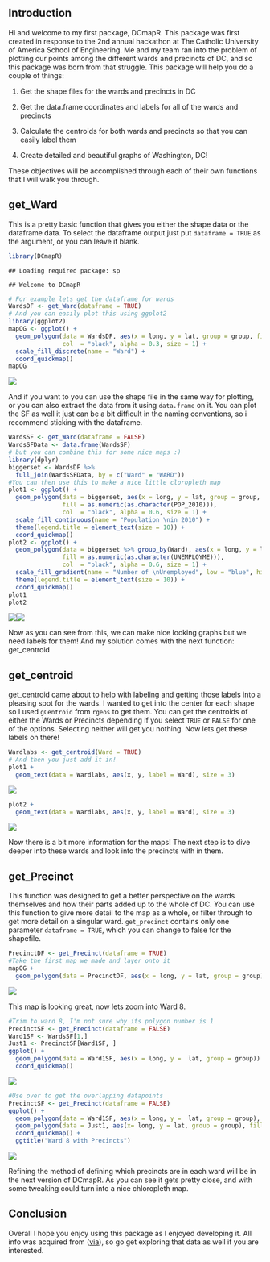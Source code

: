 Introduction
------------

Hi and welcome to my first package, DCmapR. This package was first
created in response to the 2nd annual hackathon at The Catholic
University of America School of Engineering. Me and my team ran into the
problem of plotting our points among the different wards and precincts
of DC, and so this package was born from that struggle. This package
will help you do a couple of things:

1.  Get the shape files for the wards and precincts in DC

2.  Get the data.frame coordinates and labels for all of the wards and
    precincts

3.  Calculate the centroids for both wards and precincts so that you can
    easily label them

4.  Create detailed and beautiful graphs of Washington, DC!

These objectives will be accomplished through each of their own
functions that I will walk you through.

get\_Ward
---------

This is a pretty basic function that gives you either the shape data or
the dataframe data. To select the dataframe output just put
`dataframe = TRUE` as the argument, or you can leave it blank.

``` r
library(DCmapR)
```

    ## Loading required package: sp

    ## Welcome to DCmapR

``` r
# For example lets get the dataframe for wards
WardsDF <- get_Ward(dataframe = TRUE)
# And you can easily plot this using ggplot2
library(ggplot2)
mapOG <- ggplot() +
  geom_polygon(data = WardsDF, aes(x = long, y = lat, group = group, fill = factor(Ward)),
               col  = "black", alpha = 0.3, size = 1) + 
  scale_fill_discrete(name = "Ward") + 
  coord_quickmap()
mapOG
```

![](DCMAPReADME_files/figure-markdown_github/unnamed-chunk-1-1.png)

And if you want to you can use the shape file in the same way for
plotting, or you can also extract the data from it using `data.frame` on
it. You can plot the SF as well it just can be a bit difficult in the
naming conventions, so i recommend sticking with the dataframe.

``` r
WardsSF <- get_Ward(dataframe = FALSE)
WardsSFData <- data.frame(WardsSF)
# but you can combine this for some nice maps :)
library(dplyr)
biggerset <- WardsDF %>%
  full_join(WardsSFData, by = c("Ward" = "WARD"))
#You can then use this to make a nice little cloropleth map
plot1 <- ggplot() +
  geom_polygon(data = biggerset, aes(x = long, y = lat, group = group, 
               fill = as.numeric(as.character(POP_2010))), 
               col  = "black", alpha = 0.6, size = 1) +
  scale_fill_continuous(name = "Population \nin 2010") +
  theme(legend.title = element_text(size = 10)) + 
  coord_quickmap()
plot2 <- ggplot() +
  geom_polygon(data = biggerset %>% group_by(Ward), aes(x = long, y = lat, group = group, 
               fill = as.numeric(as.character(UNEMPLOYME))), 
               col  = "black", alpha = 0.6, size = 1) +
  scale_fill_gradient(name = "Number of \nUnemployed", low = "blue", high = "red") +
  theme(legend.title = element_text(size = 10)) +
  coord_quickmap() 
plot1
plot2
```

![](DCMAPReADME_files/figure-markdown_github/unnamed-chunk-2-1.png)![](DCMAPReADME_files/figure-markdown_github/unnamed-chunk-2-2.png)

Now as you can see from this, we can make nice looking graphs but we
need labels for them! And my solution comes with the next function:
get\_centroid

get\_centroid
-------------

get\_centroid came about to help with labeling and getting those labels
into a pleasing spot for the wards. I wanted to get into the center for
each shape so I used `gCentroid` from `rgeos` to get them. You can get
the centroids of either the Wards or Precincts depending if you select
`TRUE` or `FALSE` for one of the options. Selecting neither will get you
nothing. Now lets get these labels on there!

``` r
Wardlabs <- get_centroid(Ward = TRUE)
# And then you just add it in!
plot1 + 
  geom_text(data = Wardlabs, aes(x, y, label = Ward), size = 3)
```

![](DCMAPReADME_files/figure-markdown_github/unnamed-chunk-3-1.png)

``` r
plot2 + 
  geom_text(data = Wardlabs, aes(x, y, label = Ward), size = 3)
```

![](DCMAPReADME_files/figure-markdown_github/unnamed-chunk-3-2.png)

Now there is a bit more information for the maps! The next step is to
dive deeper into these wards and look into the precincts with in them.

get\_Precinct
-------------

This function was designed to get a better perspective on the wards
themselves and how their parts added up to the whole of DC. You can use
this function to give more detail to the map as a whole, or filter
through to get more detail on a singular ward. `get_precinct` contains
only one parameter `dataframe = TRUE`, which you can change to false for
the shapefile.

``` r
PrecinctDF <- get_Precinct(dataframe = TRUE)
#Take the first map we made and layer onto it
mapOG + 
  geom_polygon(data = PrecinctDF, aes(x = long, y = lat, group = group), inherit.aes = FALSE, fill = NA, colour = 'black')
```

![](DCMAPReADME_files/figure-markdown_github/unnamed-chunk-4-1.png)

This map is looking great, now lets zoom into Ward 8.

``` r
#Trim to ward 8, I'm not sure why its polygon number is 1
PrecinctSF <- get_Precinct(dataframe = FALSE)
Ward1SF <- WardsSF[1,]
Just1 <- PrecinctSF[Ward1SF, ]
ggplot() + 
  geom_polygon(data = Ward1SF, aes(x = long, y =  lat, group = group)) + 
  coord_quickmap()
```

![](DCMAPReADME_files/figure-markdown_github/unnamed-chunk-5-1.png)

``` r
#Use over to get the overlapping datapoints
PrecinctSF <- get_Precinct(dataframe = FALSE)
ggplot() + 
  geom_polygon(data = Ward1SF, aes(x = long, y =  lat, group = group), fill = "white") + 
  geom_polygon(data = Just1, aes(x= long, y = lat, group = group), fill = NA, col = "black") +
  coord_quickmap() + 
  ggtitle("Ward 8 with Precincts")
```

![](DCMAPReADME_files/figure-markdown_github/unnamed-chunk-5-2.png)

Refining the method of defining which precincts are in each ward will be
in the next version of DCmapR. As you can see it gets pretty close, and
with some tweaking could turn into a nice chloropleth map.

Conclusion
----------

Overall I hope you enjoy using this package as I enjoyed developing it.
All info was acquired from ([via](http://opendata.dc.gov/)), so go get
exploring that data as well if you are interested.
